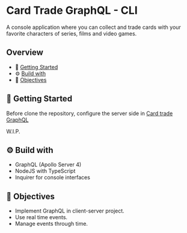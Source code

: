 # Card Trade GraphQL - CLI

A console application where you can collect and trade cards with your favorite characters of series, films and video games.

## Overview

-   🧠 [Getting Started](#getting-started)
-   ⚙ [Build with](#built-with)
-   🎯 [Objectives](#objectives)

## 🧠 Getting Started

Before clone the repository, configure the server side in [Card trade GraphQL](https://github.com/Hector-f-Romero/Card-trade-GraphQL)

W.I.P.

## ⚙ Build with

-   GraphQL (Apollo Server 4)
-   NodeJS with TypeScript
-   Inquirer for console interfaces

## 🎯 Objectives

-   Implement GraphQL in client-server project.
-   Use real time events.
-   Manage events through time.
